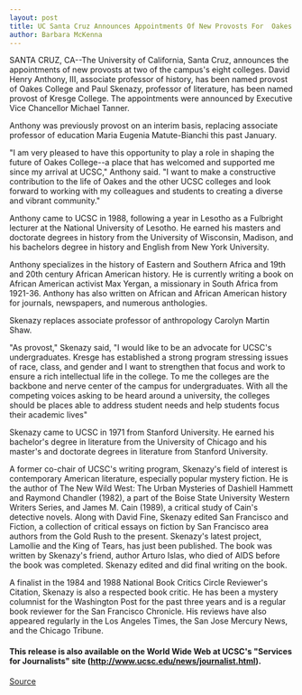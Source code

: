 ```yaml
---
layout: post
title: UC Santa Cruz Announces Appointments Of New Provosts For  Oakes And Kresge Colleges
author: Barbara McKenna
---
```


SANTA CRUZ, CA--The University of California, Santa Cruz,  announces the appointments of new provosts at two of the campus's  eight colleges. David Henry Anthony, III, associate professor of  history, has been named provost of Oakes College and Paul Skenazy,  professor of literature, has been named provost of Kresge College.  The appointments were announced by Executive Vice Chancellor  Michael Tanner.

Anthony was previously provost on an interim basis, replacing  associate professor of education Maria Eugenia Matute-Bianchi this  past January.

"I am very pleased to have this opportunity to play a role in  shaping the future of Oakes College--a place that has welcomed and  supported me since my arrival at UCSC," Anthony said. "I want to  make a constructive contribution to the life of Oakes and the other  UCSC colleges and look forward to working with my colleagues and  students to creating a diverse and vibrant community."

Anthony came to UCSC in 1988, following a year in Lesotho as  a Fulbright lecturer at the National University of Lesotho. He earned  his masters and doctorate degrees in history from the University of  Wisconsin, Madison, and his bachelors degree in history and English  from New York University.

Anthony specializes in the history of Eastern and Southern  Africa and 19th and 20th century African American history. He is  currently writing a book on African American activist Max Yergan, a  missionary in South Africa from 1921-36. Anthony has also written  on African and African American history for journals, newspapers,  and numerous anthologies.

Skenazy replaces associate professor of anthropology Carolyn  Martin Shaw.

"As provost," Skenazy said, "I would like to be an advocate for  UCSC's undergraduates. Kresge has established a strong program  stressing issues of race, class, and gender and I want to strengthen  that focus and work to ensure a rich intellectual life in the college.  To me the colleges are the backbone and nerve center of the campus  for undergraduates. With all the competing voices asking to be heard  around a university, the colleges should be places able to address  student needs and help students focus their academic lives"

Skenazy came to UCSC in 1971 from Stanford University. He  earned his bachelor's degree in literature from the University of  Chicago and his master's and doctorate degrees in literature from  Stanford University.

A former co-chair of UCSC's writing program, Skenazy's field  of interest is contemporary American literature, especially popular  mystery fiction. He is the author of The New Wild West: The Urban  Mysteries of Dashiell Hammett and Raymond Chandler (1982), a part  of the Boise State University Western Writers Series, and James M.  Cain (1989), a critical study of Cain's detective novels. Along with  David Fine, Skenazy edited San Francisco and Fiction, a collection of  critical essays on fiction by San Francisco area authors from the  Gold Rush to the present. Skenazy's latest project, Lamollie and the  King of Tears, has just been published. The book was written by  Skenazy's friend, author Arturo Islas, who died of AIDS before the  book was completed. Skenazy edited and did final writing on the  book.

A finalist in the 1984 and 1988 National Book Critics Circle  Reviewer's Citation, Skenazy is also a respected book critic. He has  been a mystery columnist for the Washington Post for the past three  years and is a regular book reviewer for the San Francisco Chronicle.  His reviews have also appeared regularly in the Los Angeles Times,  the San Jose Mercury News, and the Chicago Tribune.

#### This release is also available on the World Wide Web at UCSC's  "Services for Journalists" site  (<http://www.ucsc.edu/news/journalist.html>).

[Source](http://www1.ucsc.edu/news_events/press_releases/archive/96-97/09-96/090496-Two_new_provosts_na.html "Permalink to 090496-Two_new_provosts_na")